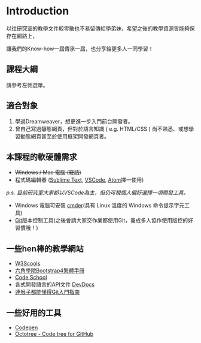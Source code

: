 # Introduction

以往研究室的教學文件較零散也不易留傳給學弟妹，希望之後的教學資源皆能夠保存在網路上，

讓我們的Know-how一屆傳承一屆，也分享給更多人一同學習！

## 課程大綱

請參考左側選單。

## 適合對象

1. 學過Dreamweaver，想更進一步入門前台開發者。
2. 曾自己寫過靜態網頁，但對於語言知識 \( e.g. HTML/CSS \) 尚不熟悉、或想學習動態網頁甚至於使用框架開發網頁者。

## 本課程的軟硬體需求

* ~~Windows / Mac 電腦 \(廢話\)~~
* 程式碼編輯器 \([Sublime Text](https://www.sublimetext.com/3), [VSCode](https://code.visualstudio.com/), [Atom](https://atom.io/)擇一使用\)  

_p.s. 目前研究室大家都以VSCode為主，但仍可視個人偏好選擇一項開發工具。_

* Windows 電腦可安裝 [cmder](http://cmder.net/)\(具有 Linux 溫度的 Windows 命令提示字元工具\)
* [Git](https://git-scm.com/)版本控制工具\(之後會請大家交作業都使用Git，養成多人協作使用版控的好習慣哦！\)

## 一些hen棒的教學網站

* [W3Scools](https://www.w3schools.com/)
* [六角學院Bootstrap4繁體手冊](http://bootstrap.hexschool.com/)
* [Code School](https://www.codeschool.com/)
* 各式開發語言的API文件 [DevDocs](https://devdocs.io/)
* [連猴子都能懂得Git入門指南](https://backlog.com/git-tutorial/tw/)

## 一些好用的工具

* [Codepen](https://codepen.io/)
* [Octotree - Code tree for GitHub](https://chrome.google.com/webstore/detail/octotree/bkhaagjahfmjljalopjnoealnfndnagc?utm_source=chrome-app-launcher-info-dialog)

